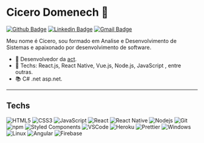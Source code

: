 # Cicero Domenech 🖖

[![Github Badge](https://img.shields.io/badge/-Github-000?style=flat-square&logo=Github&logoColor=white&link=https://github.com/Cicero-Domenech)](https://github.com/Cicero-Domenech)
[![Linkedin Badge](https://img.shields.io/badge/-LinkedIn-blue?style=flat-square&logo=Linkedin&logoColor=white&link=https://www.linkedin.com/in/cicero-domenech/)](https://www.linkedin.com/in/cicero-domenech/)
[![Gmail Badge](https://img.shields.io/badge/-Gmail-c14438?style=flat-square&logo=Gmail&logoColor=white&link=mailto:cicerodomenech@gmail.com)](mailto:cicerodomenech@gmail.com)


Meu nome é Cicero, sou formado em Analise e Desenvolvimento de Sistemas e apaixonado por desenvolvimento de software.

- 📌 Desenvolvedor da [act](https://iksolution.com.br/).
- 📒 Techs: React.js, React Native, Vue.js, Node.js, JavaScript , entre outras.
- 📚 C# .net asp.net.

---

## Techs

  ![HTML5](https://img.shields.io/badge/-HTML5-E34F26?style=flat-square&logo=html5&logoColor=white)
  ![CSS3](https://img.shields.io/badge/-CSS3-549FDE?style=flat-square&logo=css3&logoColor=white)
  ![JavaScript](https://img.shields.io/badge/-JavaScript-F7B93E?style=flat-square&logo=javascript&logoColor=fff)
  ![React](https://img.shields.io/badge/-React.js-45b8d8?style=flat-square&logo=react&logoColor=white)
  ![React Native](https://img.shields.io/badge/-React%20Native-45b8d8?style=flat-square&logo=react&logoColor=white)
  ![Nodejs](https://img.shields.io/badge/-Node.js-43853d?style=flat-square&logo=Node.js&logoColor=white)
  ![Git](https://img.shields.io/badge/-Git-F05032?style=flat-square&logo=git&logoColor=white)
  ![npm](https://img.shields.io/badge/-NPM-CB3837?style=flat-square&logo=npm&logoColor=white)
  ![Styled Components](https://img.shields.io/badge/-Styled_Components-db7092?style=flat-square&logo=styled-components&logoColor=white)
  ![VSCode](https://img.shields.io/badge/-VSCode-0085D1?style=flat-square&logo=visual-studio-code&logoColor=white)
  ![Heroku](https://img.shields.io/badge/-Heroku-430098?style=flat-square&logo=heroku&logoColor=white)
  ![Prettier](https://img.shields.io/badge/-Prettier-1A2B34?style=flat-square&logo=prettier&logoColor=white)
  ![Windows](https://img.shields.io/badge/-Windows-00ADEF?style=flat-square&logo=windows&logoColor=white)
  ![Linux](https://img.shields.io/badge/-Linux-16C60C?style=flat-square&logo=linux&logoColor=white)
  ![Angular](https://img.shields.io/badge/-Angular-EE1717?style=flat-square&logo=angular&logoColor=white)
  ![Firebase](https://img.shields.io/badge/-Firebase-F6C600?style=flat-square&logo=firebase&logoColor=white)
 
</details>





